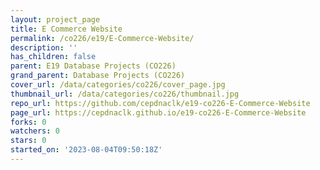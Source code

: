 ```yaml
---
layout: project_page
title: E Commerce Website
permalink: /co226/e19/E-Commerce-Website/
description: ''
has_children: false
parent: E19 Database Projects (CO226)
grand_parent: Database Projects (CO226)
cover_url: /data/categories/co226/cover_page.jpg
thumbnail_url: /data/categories/co226/thumbnail.jpg
repo_url: https://github.com/cepdnaclk/e19-co226-E-Commerce-Website
page_url: https://cepdnaclk.github.io/e19-co226-E-Commerce-Website
forks: 0
watchers: 0
stars: 0
started_on: '2023-08-04T09:50:18Z'
---
```


